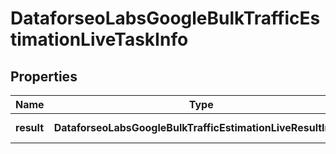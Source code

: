 # DataforseoLabsGoogleBulkTrafficEstimationLiveTaskInfo

## Properties

| Name | Type | Description | Notes |
|------------ | ------------- | ------------- | -------------|
**result** | **DataforseoLabsGoogleBulkTrafficEstimationLiveResultInfo[]** | array of results |[optional]|